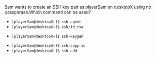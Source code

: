Sam wants to create an SSH key pair as playerSam on desktopX using no passphrase.Which command can be used?

* `[playerSam@desktopX~]$ ssh-agent`
* `[playerSam@desktopX~]$ ssh/id_rsa`
+ `[playerSam@desktopX~]$ ssh-keygen`
* `[playerSam@desktopX~]$ ssh-copy-id`
* `[playerSam@desktopX~]$ ssh-add`
